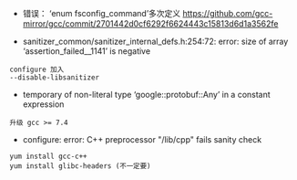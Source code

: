 - 错误： ‘enum fsconfig_command’多次定义
https://github.com/gcc-mirror/gcc/commit/2701442d0cf6292f6624443c15813d6d1a3562fe

- sanitizer_common/sanitizer_internal_defs.h:254:72: error: size of array ‘assertion_failed__1141’ is negative
```shell
configure 加入
--disable-libsanitizer

```

- temporary of non-literal type ‘google::protobuf::Any’ in a constant expression
```shell
升级 gcc >= 7.4
```

- configure: error: C++ preprocessor "/lib/cpp" fails sanity check
```shell
yum install gcc-c++
yum install glibc-headers (不一定要)
```
